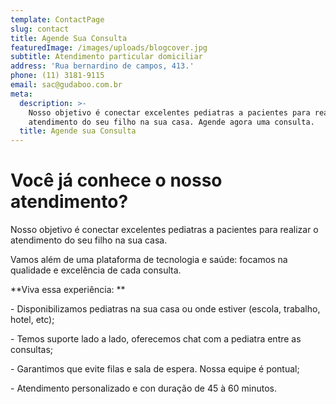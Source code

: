 ```yaml
---
template: ContactPage
slug: contact
title: Agende Sua Consulta
featuredImage: /images/uploads/blogcover.jpg
subtitle: Atendimento particular domiciliar
address: 'Rua bernardino de campos, 413.'
phone: (11) 3181-9115
email: sac@gudaboo.com.br
meta:
  description: >-
    Nosso objetivo é conectar excelentes pediatras a pacientes para realizar o
    atendimento do seu filho na sua casa. Agende agora uma consulta.
  title: Agende sua Consulta
---
```

# Você já conhece o nosso atendimento?

Nosso objetivo é conectar excelentes pediatras a pacientes para realizar o atendimento do seu filho na sua casa.

Vamos além de uma plataforma de tecnologia e saúde: focamos na qualidade e excelência de cada consulta.

**Viva essa experiência:**

\- Disponibilizamos pediatras na sua casa ou onde estiver (escola, trabalho, hotel, etc);

\- Temos suporte lado a lado, oferecemos chat com a pediatra entre as consultas;

\- Garantimos que evite filas e sala de espera. Nossa equipe é pontual;

\- Atendimento personalizado e con duração de 45 à 60 minutos.
